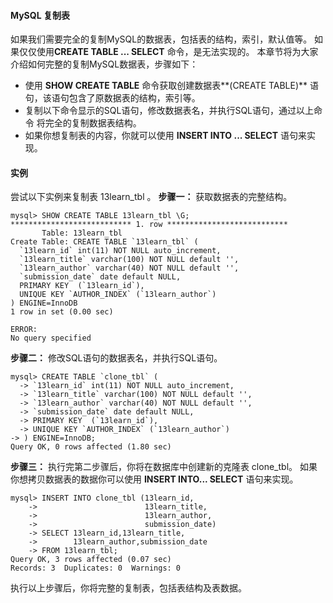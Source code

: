 #### MySQL 复制表
如果我们需要完全的复制MySQL的数据表，包括表的结构，索引，默认值等。 如果仅仅使用**CREATE TABLE ... SELECT** 命令，是无法实现的。
本章节将为大家介绍如何完整的复制MySQL数据表，步骤如下：
*  使用 **SHOW CREATE TABLE** 命令获取创建数据表**(CREATE TABLE)** 语句，该语句包含了原数据表的结构，索引等。
*  复制以下命令显示的SQL语句，修改数据表名，并执行SQL语句，通过以上命令 将完全的复制数据表结构。
*  如果你想复制表的内容，你就可以使用 **INSERT INTO ... SELECT** 语句来实现。
#### 实例
尝试以下实例来复制表 13learn_tbl 。
**步骤一：**
获取数据表的完整结构。
```other
mysql> SHOW CREATE TABLE 13learn_tbl \G;
*************************** 1. row ***************************
       Table: 13learn_tbl
Create Table: CREATE TABLE `13learn_tbl` (
  `13learn_id` int(11) NOT NULL auto_increment,
  `13learn_title` varchar(100) NOT NULL default '',
  `13learn_author` varchar(40) NOT NULL default '',
  `submission_date` date default NULL,
  PRIMARY KEY  (`13learn_id`),
  UNIQUE KEY `AUTHOR_INDEX` (`13learn_author`)
) ENGINE=InnoDB 
1 row in set (0.00 sec)

ERROR:
No query specified
```
**步骤二：**
修改SQL语句的数据表名，并执行SQL语句。
```other
mysql> CREATE TABLE `clone_tbl` (
  -> `13learn_id` int(11) NOT NULL auto_increment,
  -> `13learn_title` varchar(100) NOT NULL default '',
  -> `13learn_author` varchar(40) NOT NULL default '',
  -> `submission_date` date default NULL,
  -> PRIMARY KEY  (`13learn_id`),
  -> UNIQUE KEY `AUTHOR_INDEX` (`13learn_author`)
-> ) ENGINE=InnoDB;
Query OK, 0 rows affected (1.80 sec)
```
**步骤三：**
执行完第二步骤后，你将在数据库中创建新的克隆表 clone_tbl。 如果你想拷贝数据表的数据你可以使用 **INSERT INTO... SELECT** 语句来实现。
```other
mysql> INSERT INTO clone_tbl (13learn_id,
    ->                        13learn_title,
    ->                        13learn_author,
    ->                        submission_date)
    -> SELECT 13learn_id,13learn_title,
    ->        13learn_author,submission_date
    -> FROM 13learn_tbl;
Query OK, 3 rows affected (0.07 sec)
Records: 3  Duplicates: 0  Warnings: 0
```
执行以上步骤后，你将完整的复制表，包括表结构及表数据。